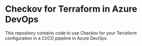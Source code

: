 # Checkov for Terraform in Azure DevOps

This repository contains code to use Checkov for your Terraform configuration in a CI/CD pipeline in Azure DevOps.
